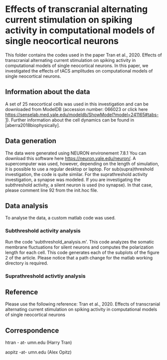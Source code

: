 # Effects of transcranial alternating current stimulation on spiking activity in computational models of single neocortical neurons

This folder contains the codes used in the paper Tran et al., 2020. Effects of transcranial alternating current stimulation on spiking activity in computational models of single neocortical neurons. In this paper, we investigated the effects of tACS amplitudes on computational models of single neocortical neurons.

## Information about the data
A set of 25 neocortical cells was used in this investigation and can be downloaded from ModelDB (accession number: 066023 or click here https://senselab.med.yale.edu/modeldb/ShowModel?model=241165#tabs-1).
Further information about the cell dynamics can be found in [aberra2018biophysically].


## Data generation
The data were generated using NEURON environement 7.8.1  You can download this software here https://neuron.yale.edu/neuron/. A supercomputer was used, however, depending on the length of simulation, it is possible to use a regular desktop or laptop. For sub(supra)threshold investigation, the code is quite similar. For the suprathreshold activity investigation, a synapse was modeled. If you are investigating the subthreshold activity, a silent neuron is used (no synapse). In that case, please comment line 92 from the init.hoc file.

## Data analysis
To analyse the data, a custom matlab code was used.

### Subthreshold activity analysis
Run the code 'subthreshold_analysis.m'. This code analyzes the somatic membrane fluctuations for silent neurons and computes the polarization length for each cell. This code generates each of the subplots of the figure 2 of the article. Please notice that a path change for the matlab working directory is required.

### Suprathreshold activtiy analysis



## Reference
Please use the following reference: Tran et al., 2020. Effects of transcranial alternating current stimulation on spiking activity in computational models of single neocortical neurons

## Correspondence
htran - at- umn.edu (Harry Tran)

aopitz -at- umn.edu (Alex Opitz)
